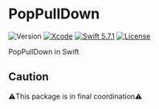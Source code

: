 # PopPullDown

![Version](https://img.shields.io/badge/Version-0.0-important)
[![Xcode](https://img.shields.io/badge/Xcode-14.1-blue.svg)](https://developer.apple.com/xcode) 
[![Swift 5.7.1](https://img.shields.io/badge/Swift-5.7.1-blue.svg?style=flat)](https://swift.org/)
[![License](https://img.shields.io/github/license/chanjima/PopPullDOwn)](https://github.com/chanjima/PopPullDown/blob/main/LICENSE)


PopPullDown in Swift

## Caution

⚠️This package is in final coordination⚠️
